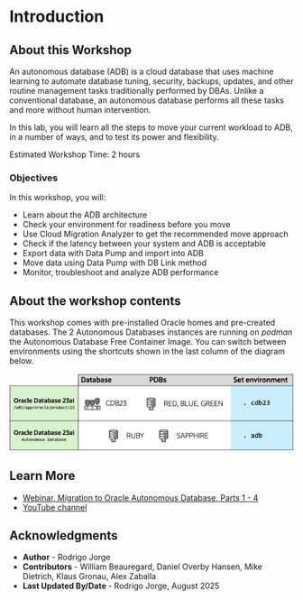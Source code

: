 # Introduction

## About this Workshop

An autonomous database (ADB) is a cloud database that uses machine learning to automate database tuning, security, backups, updates, and other routine management tasks traditionally performed by DBAs. Unlike a conventional database, an autonomous database performs all these tasks and more without human intervention.

In this lab, you will learn all the steps to move your current workload to ADB, in a number of ways, and to test its power and flexibility.

Estimated Workshop Time: 2 hours

### Objectives

In this workshop, you will:

* Learn about the ADB architecture
* Check your environment for readiness before you move
* Use Cloud Migration Analyzer to get the recommended move approach
* Check if the latency between your system and ADB is acceptable
* Export data with Data Pump and import into ADB
* Move data using Data Pump with DB Link method
* Monitor, troubleshoot and analyze ADB performance

## About the workshop contents

This workshop comes with pre-installed Oracle homes and pre-created databases. The 2 Autonomous Databases instances are running on *podman* the Autonomous Database Free Container Image.
You can switch between environments using the shortcuts shown in the last column of the diagram below.

![Overview of the Oracle Homes and databases in the lab](./images/introduction-overview.png " ")

## Learn More

* [Webinar, Migration to Oracle Autonomous Database, Parts 1 - 4](https://dohdatabase.com/webinars/)
* [YouTube channel](https://www.youtube.com/@upgradenow/)

## Acknowledgments

* **Author** - Rodrigo Jorge
* **Contributors** - William Beauregard, Daniel Overby Hansen, Mike Dietrich, Klaus Gronau, Alex Zaballa
* **Last Updated By/Date** - Rodrigo Jorge, August 2025